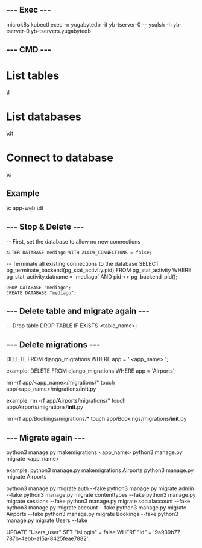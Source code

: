 ## --- Exec --- ##

microk8s kubectl exec -n yugabytedb -it yb-tserver-0 -- ysqlsh -h yb-tserver-0.yb-tservers.yugabytedb

## --- CMD --- ##
# List tables
\l

# List databases
\dt 

# Connect to database
\c <database> 

## Example ##

\c app-web
\dt

## --- Stop & Delete --- ##
-- First, set the database to allow no new connections

    ALTER DATABASE mediago WITH ALLOW_CONNECTIONS = false;

-- Terminate all existing connections to the database
    SELECT pg_terminate_backend(pg_stat_activity.pid)
    FROM pg_stat_activity
    WHERE pg_stat_activity.datname = 'mediago'
    AND pid <> pg_backend_pid();

    DROP DATABASE "mediago";
    CREATE DATABASE "mediago";

## --- Delete table and migrate again --- ##

-- Drop table
DROP TABLE IF EXISTS <table_name>;

## --- Delete migrations --- ##

DELETE FROM django_migrations WHERE app = ' <app_name> ';

example:
DELETE FROM django_migrations WHERE app = 'Airports';

rm -rf app/<app_name>/migrations/*
touch app/<app_name>/migrations/__init__.py

example:
rm -rf app/Airports/migrations/*
touch app/Airports/migrations/__init__.py

rm -rf app/Bookings/migrations/*
touch app/Bookings/migrations/__init__.py

## --- Migrate again --- ##

python3 manage.py makemigrations <app_name>
python3 manage.py migrate <app_name>

example:
python3 manage.py makemigrations Airports
python3 manage.py migrate Airports

python3 manage.py migrate auth --fake
python3 manage.py migrate admin --fake
python3 manage.py migrate contenttypes --fake
python3 manage.py migrate sessions --fake
python3 manage.py migrate socialaccount --fake
python3 manage.py migrate account --fake
python3 manage.py migrate Airports --fake
python3 manage.py migrate Bookings --fake
python3 manage.py migrate Users --fake

UPDATE "Users_user"
SET "isLogin" = false
WHERE "id" = '9a939b77-787b-4ebb-a15a-8425feae7882';